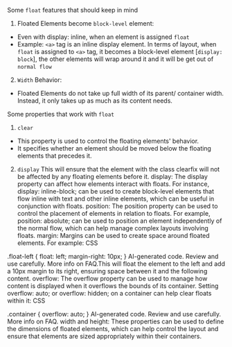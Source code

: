 Some `float` features that should keep in mind
1. Floated Elements become `block-level` element: 
- Even with display: inline, when an element is assigned `float`
- Example: `<a>` tag is an inline display element. In terms of layout, when `float` is assigned to `<a>` tag, it becomes a block-level element [`display: block`], the other elements will wrap around it and it will be get out of `normal flow`
2. `Width` Behavior: 
- Floated Elements do not take up full width of its parent/ container width. Instead, it only takes up as much as its content needs.

Some properties that work with `float`

1. `clear`
- This property is used to control the floating elements' behavior. 
- It specifies whether an element should be moved below the floating elements that precedes it.

2. `display`
This will ensure that the element with the class clearfix will not be affected by any floating elements before it.
display: The display property can affect how elements interact with floats. For instance, display: inline-block; can be used to create block-level elements that flow inline with text and other inline elements, which can be useful in conjunction with floats.
position: The position property can be used to control the placement of elements in relation to floats. For example, position: absolute; can be used to position an element independently of the normal flow, which can help manage complex layouts involving floats.
margin: Margins can be used to create space around floated elements. For example:
CSS

.float-left {
  float: left;
  margin-right: 10px;
}
AI-generated code. Review and use carefully. More info on FAQ.This will float the element to the left and add a 10px margin to its right, ensuring space between it and the following content.
overflow: The overflow property can be used to manage how content is displayed when it overflows the bounds of its container. Setting overflow: auto; or overflow: hidden; on a container can help clear floats within it:
CSS

.container {
  overflow: auto;
}
AI-generated code. Review and use carefully. More info on FAQ.
width and height: These properties can be used to define the dimensions of floated elements, which can help control the layout and ensure that elements are sized appropriately within their containers.